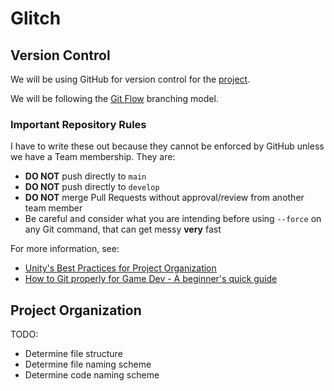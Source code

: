# Glitch

## Version Control

We will be using GitHub for version control for the [project](https://github.com/16ajbm/Glitch).

We will be following the [Git Flow](https://gamemakerblog.com/2023/07/13/how-to-use-git-flow-for-game-development/) branching model.

### Important Repository Rules
I have to write these out because they cannot be enforced by GitHub unless we have a Team membership. They are:
- **DO NOT** push directly to `main`
- **DO NOT** push directly to `develop`
- **DO NOT** merge Pull Requests without approval/review from another team member
- Be careful and consider what you are intending before using `--force` on any Git command, that can get messy **very** fast

For more information, see:

- [Unity's Best Practices for Project Organization](https://unity.com/resources/best-practices-version-control-unity-6)
- [How to Git properly for Game Dev - A beginner's quick guide](https://youtu.be/ZvXMn9aPyZI)

## Project Organization

TODO:

- Determine file structure
- Determine file naming scheme
- Determine code naming scheme
